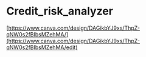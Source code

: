 # Credit_risk_analyzer
[https://www.canva.com/design/DAGikbYJ9xs/ThpZ-qNW0s2fBIbsMZehMA/](https://www.canva.com/design/DAGikbYJ9xs/ThpZ-qNW0s2fBIbsMZehMA/edit)

